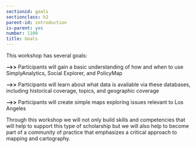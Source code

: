 ```yaml
---
sectionid: goals
sectionclass: h2
parent-id: introduction
is-parent: yes
number: 1100
title: Goals
---
```


This workshop has several goals:

**-->>** Participants will gain a basic understanding of how and when to use SimplyAnalytics, Social Explorer, and PolicyMap  


**-->>** Participants will learn about what data is available via these databases, including historical coverage, topics, and geographic coverage  


**-->>** Participants will create simple maps exploring issues relevant to Los Angeles


Through this workshop we will not only build skills and competencies that will help to support this type of scholarship but we will also help to become part of a community of practice that emphasizes a critical approach to mapping and cartography. 
 


